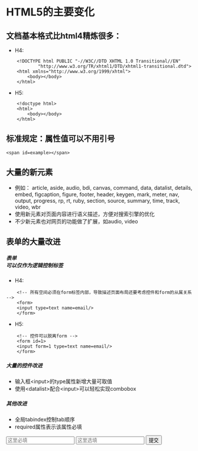 # HTML5的主要变化

## 文档基本格式比html4精炼很多：

* H4:
```
    <!DOCTYPE html PUBLIC "-//W3C//DTD XHTML 1.0 Transitional//EN"
            "http://www.w3.org/TR/xhtml1/DTD/xhtml1-transitional.dtd">
    <html xmlns="http://www.w3.org/1999/xhtml">
        <body></body>
    </html>
```

* H5:
```
    <!doctype html>
    <html>
        <body></body>
    </html>
```

## 标准规定：属性值可以不用引号

```
<span id=example></span>
```

## 大量的新元素

* 例如： article, aside, audio, bdi, canvas, command, data, datalist, details, embed, figcaption, figure, footer, header, keygen, mark, meter, nav, output, progress, rp, rt, ruby, section, source, summary, time, track, video, wbr
* 使用新元素对页面内容进行语义描述，方便对搜索引擎的优化
* 不少新元素也对网页的功能做了扩展，如audio, video

## 表单的大量改进

##### 表单<form>可以仅作为逻辑控制标签

* H4:
```
    <!-- 所有空间必须在form标签内部，导致描述页面布局还要考虑控件和form的从属关系 -->
    <form>
    <input type=text name=email/>
    </form>
```

* H5:
```
    <!-- 控件可以脱离form -->
    <form id=1>
    <input form=1 type=text name=email/>
    </form>
```

##### 大量的控件改进

* 输入框&lt;input&gt;的type属性新增大量可取值
* 使用&lt;datalist&gt;配合&lt;input&gt;可以轻松实现combobox

##### 其他改进

* 全局tabindex控制tab顺序
* required属性表示该属性必填

<form>
  <input placeholder=这里必填 required/>
  <input placeholder=这里选填 />
  <button>提交</button>
</form>